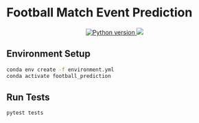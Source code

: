 # Football Match Event Prediction

<p align="center">
    <a href="https://python.org">
        <img src="https://img.shields.io/badge/python-3.12-blue.svg?logo=python&logoColor=white&label=python" alt="Python version">
    </a>
    <a href="https://www.gnu.org/licenses/gpl-3.0">
        <img src="https://img.shields.io/badge/License-GPLv3-blue.svg"/>
    </a>
</p>

## Environment Setup

```sh
conda env create -f environment.yml
conda activate football_prediction
```

## Run Tests

```sh
pytest tests
```
